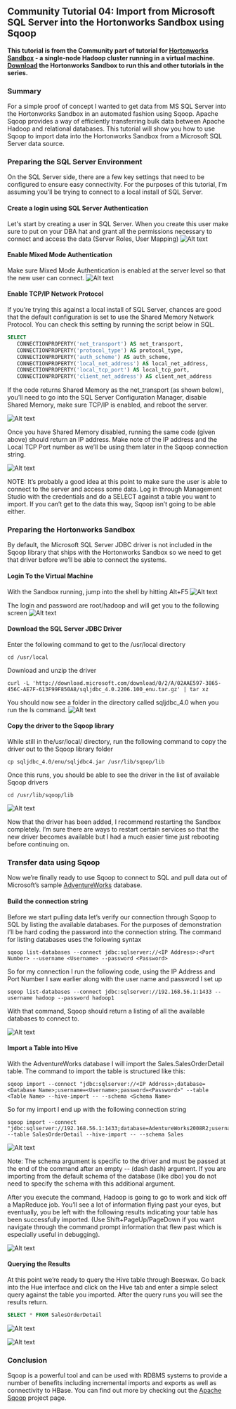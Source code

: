 ## Community Tutorial 04: Import from Microsoft SQL Server into the Hortonworks Sandbox using Sqoop

**This tutorial is from the Community part of tutorial for [Hortonworks Sandbox](http://hortonworks.com/products/sandbox) - a single-node Hadoop cluster running in a virtual machine. [Download](http://hortonworks.com/products/sandbox) the Hortonworks Sandbox to run this and other tutorials in the series.** 

### Summary

For a simple proof of concept I wanted to get data from MS SQL Server into the Hortonworks Sandbox in an automated fashion using Sqoop. Apache Sqoop provides a way of efficiently transferring bulk data between Apache Hadoop and relational databases. This tutorial will show you how to use Sqoop to import data into the Hortonworks Sandbox from a Microsoft SQL Server data source.

### Preparing the SQL Server Environment 

On the SQL Server side, there are a few key settings that need to be configured to ensure easy connectivity. For the purposes of this tutorial, I’m assuming you’ll be trying to connect to a local install of SQL Server.

#### Create a login using SQL Server Authentication

Let's start by creating a user in SQL Server.  When you create this user make sure to put on your DBA hat and grant all the permissions necessary to connect and access the data (Server Roles, User Mapping)
![Alt text](./images/tutorial-04/screenshot01.png)


#### Enable Mixed Mode Authentication

Make sure Mixed Mode Authentication is enabled at the server level so that the new user can connect.
![Alt text](./images/tutorial-04/screenshot02.png)

#### Enable TCP/IP Network Protocol

If you’re trying this against a local install of SQL Server, chances are good that the default configuration is set to use the Shared Memory Network Protocol. You can check this setting by running the script below in SQL.
```sql
SELECT 
   CONNECTIONPROPERTY('net_transport') AS net_transport,
   CONNECTIONPROPERTY('protocol_type') AS protocol_type,
   CONNECTIONPROPERTY('auth_scheme') AS auth_scheme,
   CONNECTIONPROPERTY('local_net_address') AS local_net_address,
   CONNECTIONPROPERTY('local_tcp_port') AS local_tcp_port,
   CONNECTIONPROPERTY('client_net_address') AS client_net_address
```

If the code returns Shared Memory as the net_transport (as shown below), you’ll need to go into the SQL Server Configuration Manager, disable Shared Memory, make sure TCP/IP is enabled, and reboot the server.

![Alt text](./images/tutorial-04/screenshot03.png)

Once you have Shared Memory disabled, running the same code (given above) should return an IP address. Make note of the IP address and the Local TCP Port number as we’ll be using them later in the Sqoop connection string.

![Alt text](./images/tutorial-04/screenshot04.png)

NOTE: It’s probably a good idea at this point to make sure the user is able to connect to the server and access some data. Log in through Management Studio with the credentials and do a SELECT against a table you want to import. If you can’t get to the data this way, Sqoop isn’t going to be able either.

### Preparing the Hortonworks Sandbox

By default, the Microsoft SQL Server JDBC driver is not included in the Sqoop library that ships with the Hortonworks Sandbox so we need to get that driver before we’ll be able to connect the systems.

#### Login To the Virtual Machine

With the Sandbox running, jump into the shell by hitting Alt+F5
![Alt text](./images/tutorial-04/screenshot05.png)

The login and password are root/hadoop and will get you to the following screen
![Alt text](./images/tutorial-04/screenshot06.png)

#### Download the SQL Server JDBC Driver

Enter the following command to get to the /usr/local directory
```
cd /usr/local
```
Download and unzip the driver
```
curl -L 'http://download.microsoft.com/download/0/2/A/02AAE597-3865-456C-AE7F-613F99F850A8/sqljdbc_4.0.2206.100_enu.tar.gz' | tar xz
```
You should now see a folder in the directory called sqljdbc_4.0 when you run the ls command.
![Alt text](./images/tutorial-04/screenshot07.png)

#### Copy the driver to the Sqoop library

While still in the/usr/local/ directory, run the following command to copy the driver out to the Sqoop library folder
```
cp sqljdbc_4.0/enu/sqljdbc4.jar /usr/lib/sqoop/lib
```
Once this runs, you should be able to see the driver in the list of available Sqoop drivers
```
cd /usr/lib/sqoop/lib
```
![Alt text](./images/tutorial-04/screenshot08.png)

Now that the driver has been added, I recommend restarting the Sandbox completely. I’m sure there are ways to restart certain services so that the new driver becomes available but I had a much easier time just rebooting before continuing on.

### Transfer data using Sqoop

Now we’re finally ready to use Sqoop to connect to SQL and pull data out of Microsoft’s sample [AdventureWorks](http://msftdbprodsamples.codeplex.com/releases/view/59211) database.

#### Build the connection string

Before we start pulling data let’s verify our connection through Sqoop to SQL by listing the available databases. For the purposes of demonstration I’ll be hard coding the password into the connection string. The command for listing databases uses the following syntax
```
sqoop list-databases --connect jdbc:sqlserver://<IP Address>:<Port Number> --username <Username> --password <Password>
```
So for my connection I run the following code, using the IP Address and Port Number I saw earlier along with the user name and password I set up
```
sqoop list-databases --connect jdbc:sqlserver://192.168.56.1:1433 --username hadoop --password hadoop1
```
With that command, Sqoop should return a listing of all the available databases to connect to.

![Alt text](./images/tutorial-04/screenshot09.png)

#### Import a Table into Hive

With the AdventureWorks database I will import the Sales.SalesOrderDetail table. The command to import the table is structured like this:
```
sqoop import --connect "jdbc:sqlserver://<IP Address>;database=<Database Name>;username=<Username>;password=<Password>" --table <Table Name> --hive-import -- --schema <Schema Name>
```
So for my import I end up with the following connection string
```
sqoop import --connect "jdbc:sqlserver://192.168.56.1:1433;database=AdentureWorks2008R2;username=hadoop;password=hadoop1" --table SalesOrderDetail --hive-import -- --schema Sales
```
![Alt text](./images/tutorial-04/screenshot10.png)

Note: The schema argument is specific to the driver and must be passed at the end of the command after an empty -- (dash dash) argument. If you are importing from the default schema of the database (like dbo) you do not need to specify the schema with this additional argument.

After you execute the command, Hadoop is going to go to work and kick off a MapReduce job. You’ll see a lot of information flying past your eyes, but eventually, you be left with the following results indicating your table has been successfully imported. (Use Shift+PageUp/PageDown if you want navigate through the command prompt information that flew past which is especially useful in debugging).

![Alt text](./images/tutorial-04/screenshot11.png)

#### Querying the Results

At this point we’re ready to query the Hive table through Beeswax. Go back into the Hue interface and click on the Hive tab and enter a simple select query against the table you imported. After the query runs you will see the results return.
```sql
SELECT * FROM SalesOrderDetail
```
![Alt text](./images/tutorial-04/screenshot13.png)

![Alt text](./images/tutorial-04/screenshot14.png)

### Conclusion

Sqoop is a powerful tool and can be used with RDBMS systems to provide a number of benefits including incremental imports and exports as well as connectivity to HBase. You can find out more by checking out the [Apache Sqoop](http://sqoop.apache.org/) project page.
